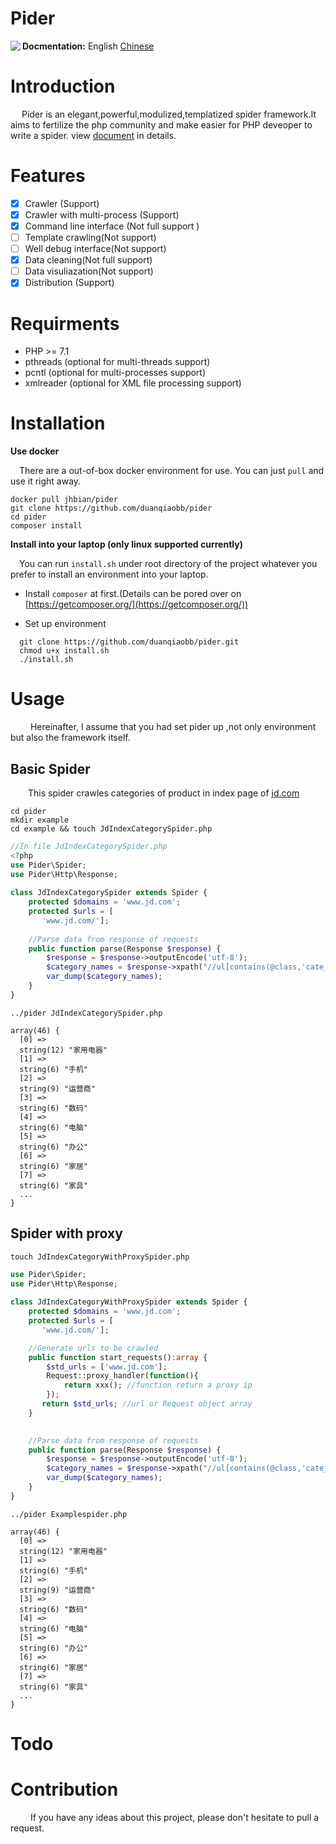 # Pider

<a href='https://travis-ci.org/duanqiaobb/pider' > <img align="left" style="display:inline-block" src="https://travis-ci.org/duanqiaobb/pider.svg?branch=develop"></img><a>

<div align='right' style='display:inline-block'><strong>Docmentation:</strong> English <a href="https://github.com/duanqiaobb/pider/blob/develop/doc/zh_cn/Brief.md">Chinese</a></div>

# Introduction
&ensp;&ensp; Pider is an elegant,powerful,modulized,templatized spider framework.It aims to fertilize the php community and make easier for PHP deveoper to write a spider. view [document](https://github.com/duanqiaobb/pider/wiki) in details.

# Features

+ [x] Crawler (Support)
+ [x] Crawler with multi-process (Support)
+ [x] Command line interface (Not full support )
+ [ ] Template crawling(Not support)
+ [ ] Well debug interface(Not support)
+ [x] Data cleaning(Not full support)
+ [ ] Data visuliazation(Not support)
+ [x] Distribution (Support)

# Requirments

+ PHP >= 7.1 
+ pthreads (optional for multi-threads support)
+ pcntl (optional for multi-processes support)
+ xmlreader (optional for XML file processing support) 

# Installation

**Use docker**

&ensp;&ensp;There are a out-of-box docker environment for use. You can just `pull` and use it right away.
```shell
docker pull jhbian/pider
git clone https://github.com/duanqiaobb/pider
cd pider
composer install
```

**Install into your laptop (only linux supported currently)**

&ensp;&ensp;You can run `install.sh` under root directory of the project whatever you prefer to install an environment into your laptop.

+ Install `composer` at first.(Details can be pored over on [https://getcomposer.org/](https://getcomposer.org/))

+ Set up environment

```shell
  git clone https://github.com/duanqiaobb/pider.git
  chmod u+x install.sh
  ./install.sh
```


# Usage
&ensp;&ensp;&ensp;&ensp; Hereinafter, I assume that you had set pider up ,not only environment but also the framework itself.  

## Basic Spider

&ensp;&ensp;&ensp;&ensp;This spider crawles categories of product in index page of  [jd.com](http://www.jd.com)

```shell
cd pider
mkdir example
cd example && touch JdIndexCategorySpider.php
```

```php
//In file JdIndexCategorySpider.php
<?php
use Pider\Spider;
use Pider\Http\Response;
    
class JdIndexCategorySpider extends Spider {
    protected $domains = 'www.jd.com';
    protected $urls = [
       'www.jd.com/'];
    
    //Parse data from response of requests
    public function parse(Response $response) {
        $response = $response->outputEncode('utf-8');
        $category_names = $response->xpath("//ul[contains(@class,'cate_menu')]/li/a/text()")->extract();
        var_dump($category_names);
    }
} 

```

```shell
../pider JdIndexCategorySpider.php
```
```
array(46) {
  [0] =>
  string(12) "家用电器"
  [1] =>
  string(6) "手机"
  [2] =>
  string(9) "运营商"
  [3] =>
  string(6) "数码"
  [4] =>
  string(6) "电脑"
  [5] =>
  string(6) "办公"
  [6] =>
  string(6) "家居"
  [7] =>
  string(6) "家具"
  ...
}
```
## Spider with proxy

```shell
touch JdIndexCategoryWithProxySpider.php
```

```php
use Pider\Spider;
use Pider\Http\Response;
    
class JdIndexCategoryWithProxySpider extends Spider {
    protected $domains = 'www.jd.com';
    protected $urls = [
       'www.jd.com/'];

    //Generate urls to be crawled
    public function start_requests():array {
        $std_urls = ['www.jd.com'];
        Request::proxy_handler(function(){
            return xxx(); //function return a proxy ip
        });
       return $std_urls; //url or Request object array
    }

    
    //Parse data from response of requests
    public function parse(Response $response) {
        $response = $response->outputEncode('utf-8');
        $category_names = $response->xpath("//ul[contains(@class,'cate_menu')]/li/a/text()")->extract();
        var_dump($category_names);
    }
} 
```

```shell
../pider Examplespider.php

```
```
array(46) {
  [0] =>
  string(12) "家用电器"
  [1] =>
  string(6) "手机"
  [2] =>
  string(9) "运营商"
  [3] =>
  string(6) "数码"
  [4] =>
  string(6) "电脑"
  [5] =>
  string(6) "办公"
  [6] =>
  string(6) "家居"
  [7] =>
  string(6) "家具"
  ...
}
```

# Todo

# Contribution
&ensp;&ensp;&ensp;&ensp; If you have any ideas about this project, please don't hesitate to pull a request.
